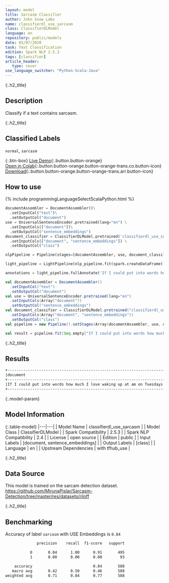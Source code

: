 ```yaml
---
layout: model
title: Sarcasm Classifier
author: John Snow Labs
name: classifierdl_use_sarcasm
class: ClassifierDLModel
language: en
repository: public/models
date: 03/07/2020
task: Text Classification
edition: Spark NLP 2.5.3
tags: [classifier]
article_header:
   type: cover
use_language_switcher: "Python-Scala-Java"
---
```


{:.h2_title}
## Description 
Classify if a text contains sarcasm.

{:.h2_title}
## Classified Labels
``normal``, ``sarcasm`` 

{:.btn-box}
[Live Demo](https://demo.johnsnowlabs.com/public/SENTIMENT_EN_SARCASM/){:.button.button-orange}<br/>[Open in Colab](https://colab.research.google.com/github/JohnSnowLabs/spark-nlp-workshop/blob/master/tutorials/streamlit_notebooks/SENTIMENT_EN_SARCASM.ipynb){:.button.button-orange.button-orange-trans.co.button-icon}<br/>[Download](https://s3.amazonaws.com/auxdata.johnsnowlabs.com/public/models/classifierdl_use_sarcasm_en_2.5.3_2.4_1593783319298.zip){:.button.button-orange.button-orange-trans.arr.button-icon}<br/>

## How to use 
<div class="tabs-box" markdown="1">

{% include programmingLanguageSelectScalaPython.html %}

```python
documentAssembler = DocumentAssembler()\
  .setInputCol("text")\
  .setOutputCol("document")
use = UniversalSentenceEncoder.pretrained(lang="en") \
  .setInputCols(["document"])\
  .setOutputCol("sentence_embeddings")
document_classifier = ClassifierDLModel.pretrained('classifierdl_use_sarcasm', 'en') \
  .setInputCols(["document", "sentence_embeddings"]) \
  .setOutputCol("class")

nlpPipeline = Pipeline(stages=[documentAssembler, use, document_classifier])

light_pipeline = LightPipeline(nlp_pipeline.fit(spark.createDataFrame([['']]).toDF("text")))

annotations = light_pipeline.fullAnnotate('If I could put into words how much I love waking up at am on Tuesdays I would')

```
```scala
val documentAssembler = DocumentAssembler()
  .setInputCol("text")
  .setOutputCol("document")
val use = UniversalSentenceEncoder.pretrained(lang="en")
  .setInputCols(Array("document"))
  .setOutputCol("sentence_embeddings")
val document_classifier = ClassifierDLModel.pretrained("classifierdl_use_sarcasm", "en")
  .setInputCols(Array("document", "sentence_embeddings"))
  .setOutputCol("class")
val pipeline = new Pipeline().setStages(Array(documentAssembler, use, document_classifier))

val result = pipeline.fit(Seq.empty["If I could put into words how much I love waking up at am on Tuesdays I would"].toDS.toDF("text")).transform(data)
```

</div>

{:.h2_title}
## Results
```bash
+--------------------------------------------------------------------------------------------------------+------------+
|document                                                                                                |class       |
+--------------------------------------------------------------------------------------------------------+------------+
|If I could put into words how much I love waking up at am on Tuesdays I would                           | sarcasm    |
+--------------------------------------------------------------------------------------------------------+------------+
```

{:.model-param}
## Model Information

{:.table-model}
|---|---|
| Model Name              | classifierdl_use_sarcasm |
| Model Class             | ClassifierDLModel        |
| Spark Compatibility     | 2.5.3                    |
| Spark NLP Compatibility | 2.4                      |
| License                 | open source              |
| Edition                 | public                   |
| Input Labels            | [document, sentence_embeddings] |
| Output Labels           | [class]         |
| Language                | en                       |
| Upstream Dependencies   | with tfhub_use           |

{:.h2_title}
## Data Source
This model is trained on the sarcam detection dataset. https://github.com/MirunaPislar/Sarcasm-Detection/tree/master/res/datasets/riloff

{:.h2_title}
## Benchmarking
Accuracy of label `sarcasm` with USE Embeddings is `0.84`

```bash
              precision    recall  f1-score   support

           0       0.84      1.00      0.91       495
           1       0.00      0.00      0.00        93

    accuracy                           0.84       588
   macro avg       0.42      0.50      0.46       588
weighted avg       0.71      0.84      0.77       588
```